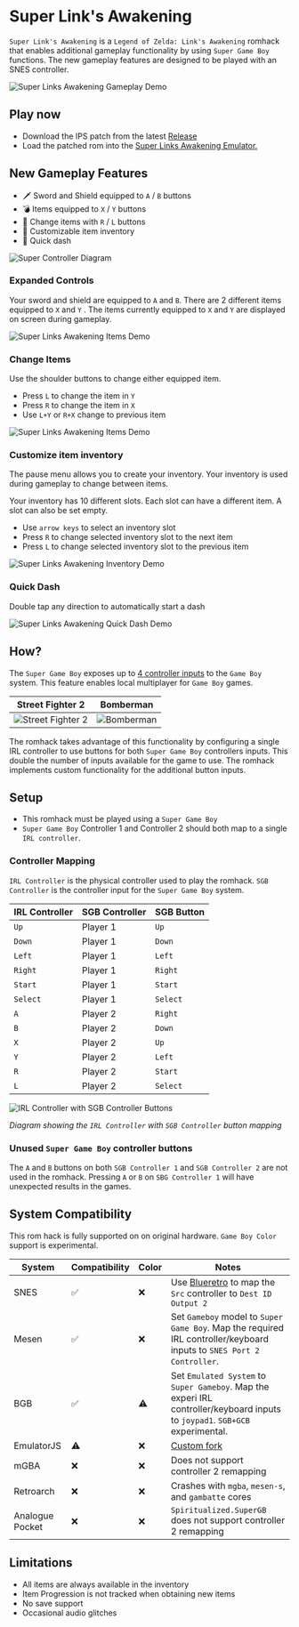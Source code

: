 # Super Link's Awakening

`Super Link's Awakening` is a `Legend of Zelda: Link's Awakening` romhack that enables additional gameplay functionality by using `Super Game Boy` functions.  The new gameplay features are designed to be played with an SNES controller.

![Super Links Awakening Gameplay Demo](demo-gameplay.gif)

## Play now
* Download the IPS patch from the latest [Release](https://github.com/cphartman/super-awakening/releases)
* Load the patched rom into the [Super Links Awakening Emulator.](https://cphartman.github.io/projects/super-links-awakening/)

## New Gameplay Features
* 🗡 Sword and Shield equipped to `A` / `B` buttons
* 💣 Items equipped to `X` / `Y` buttons 
* 🏹 Change items with `R` / `L` buttons
* 💼 Customizable item inventory
* 💨 Quick dash

![Super Controller Diagram](controller-gameplay.svg)

### Expanded Controls
Your sword and shield are equipped to `A` and `B`.  There are 2 different items equipped to `X` and `Y` .  The items currently equipped to `X` and `Y` are displayed on screen during gameplay.  

![Super Links Awakening Items Demo](demo-controls.gif)

### Change Items
Use the shoulder buttons to change either equipped item.
* Press `L` to change the item in `Y`
* Press `R` to change the item in `X`
* Use `L+Y` or `R+X` change to previous item

![Super Links Awakening Items Demo](demo-items.gif)

### Customize item inventory
The pause menu allows you to create your inventory.  Your inventory is used during gameplay to change between items.

Your inventory has 10 different slots.  Each slot can have a different item.  A slot can also be set empty.  
* Use `arrow keys` to select an inventory slot
* Press `R` to change selected inventory slot to the next item
* Press `L` to change selected inventory slot to the previous item

![Super Links Awakening Inventory Demo](demo-inventory.gif)

### Quick Dash
Double tap any direction to automatically start a dash

![Super Links Awakening Quick Dash Demo](demo-quickdash.gif)

## How?
The `Super Game Boy` exposes up to [4 controller inputs](https://gbdev.io/pandocs/Joypad_Input.html#usage-in-sgb-software) to the `Game Boy` system.  This feature enables local multiplayer for `Game Boy` games.

| Street Fighter 2 | Bomberman |
| ---- | ---- |
| ![Street Fighter 2](streetfighter2_sgb_enhanced.png) | ![Bomberman](bombermap_sgb_enhanced.png) |

The romhack takes advantage of this functionality by configuring a single IRL controller to use buttons for both `Super Game Boy` controllers inputs.  This double the number of inputs available for the game to use. The romhack implements custom functionality for the additional button inputs.

## Setup

* This romhack must be played using a `Super Game Boy`
* `Super Game Boy` Controller 1 and Controller 2 should both map to a single `IRL controller`.

### Controller Mapping

`IRL Controller` is the physical controller used to play the romhack.  `SGB Controller` is the controller input for the `Super Game Boy` system.

| IRL Controller  | SGB Controller | SGB Button |
| ------------- | ------------- | ------------- |
| `Up` | Player 1 |  `Up`  |
| `Down` | Player 1 |  `Down`  |
| `Left` | Player 1 |  `Left`  |
| `Right` | Player 1 |  `Right`  |
| `Start` | Player 1 |  `Start`  |
| `Select` | Player 1 |  `Select`  |
| `A` | Player 2 |  `Right`  |
| `B` | Player 2 |  `Down`  |
| `X` | Player 2 |  `Up`  |
| `Y` | Player 2 |  `Left`  |
| `R` | Player 2 |  `Start`  |
| `L` | Player 2 |  `Select`  |

![IRL Controller with SGB Controller Buttons](controller-mapping.svg)

*Diagram showing the `IRL Controller` with `SGB Controller` button mapping*

### Unused `Super Game Boy` controller buttons
The `A` and `B` buttons on both `SGB Controller 1` and `SGB Controller 2` are not used in the romhack.  Pressing `A` or `B` on `SBG Controller 1` will have unexpected results in the games.

## System Compatibility
This rom hack is fully supported on on original hardware.  `Game Boy Color` support is experimental. 

| System | Compatibility | Color | Notes |
| ---- | ---- | ---- | ---- |
| SNES | ✅ | ❌ | Use [Blueretro](https://github.com/darthcloud/BlueRetro) to map the `Src` controller to `Dest ID Output 2` |
| Mesen | ✅ | ❌ | Set `Gameboy` model to  `Super Game Boy`.  Map the required IRL controller/keyboard inputs to `SNES Port 2 Controller`. |
| BGB | ✅ | ⚠️ | Set `Emulated System` to  `Super Gameboy`.  Map the experi IRL controller/keyboard inputs to `joypad1`. `SGB+GCB` experimental. |
| EmulatorJS | ⚠️ | ❌ | [Custom fork](https://github.com/cphartman/super-awakening-emulator) |
| mGBA | ❌ | ❌ | Does not support controller 2 remapping |
| Retroarch | ❌ | ❌ | Crashes with `mgba`, `mesen-s`, and `gambatte` cores |
| Analogue Pocket | ❌ | ❌ | `Spiritualized.SuperGB` does not support controller 2 remapping |

## Limitations
* All items are always available in the inventory
* Item Progression is not tracked when obtaining new items
* No save support
* Occasional audio glitches